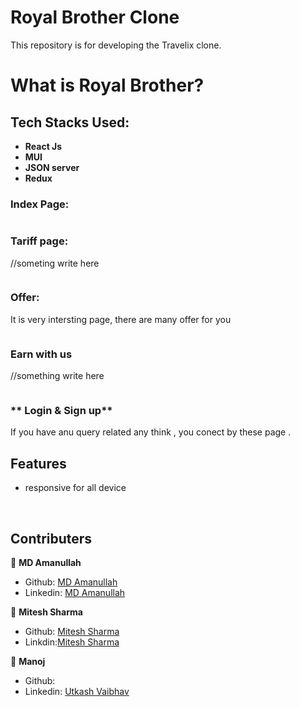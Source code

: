 # Royal Brother Clone
This repository is for developing the Travelix clone.





# What is Royal Brother?





## Tech Stacks Used:
 
- **React Js**
- **MUI**
- **JSON server**
- **Redux**


### **Index Page:**


<img src="">
<br>

### **Tariff page:**

//someting write here

<img src="">
<br>

### **Offer:**

It is very intersting page, there are many offer for you

<img src="">
<br>

### **Earn with us**

//something write here

<img src="">
<br>

### ** Login & Sign up**

If you have anu query related any think , you conect by these page .
<img src="">
<br>
## Features

* responsive for all device

<br>


## Contributers

 👤 **MD Amanullah**

- Github: [MD Amanullah](https://github.com/Amanullah21)
- Linkedin: [MD Amanullah](https://www.linkedin.com/in/Amanullah21)


👤 **Mitesh Sharma**

- Github: [Mitesh Sharma](https://github.com/ms00110011)
- Linkdin:[Mitesh Sharma](https://www.linkedin.com/in/miteshsharma1/)

👤 **Manoj**

- Github: [](https://github.com/amnishad0512)
- Linkedin: [Utkash Vaibhav](https://www.linkedin.com/in/amnishad0512/)


